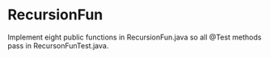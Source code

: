 # RecursionFun
Implement eight public functions in RecursionFun.java so all @Test methods pass in RecursonFunTest.java.
